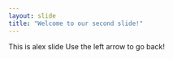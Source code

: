 ```yaml
---
layout: slide
title: "Welcome to our second slide!"
---
```

This is alex slide
Use the left arrow to go back!